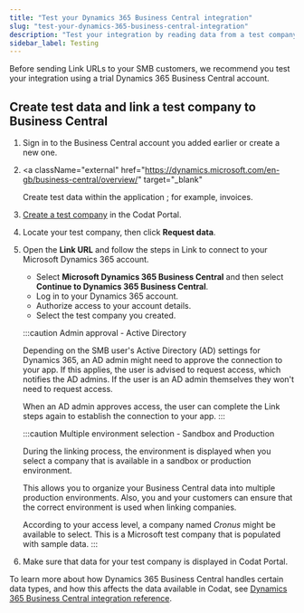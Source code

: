 ```yaml
---
title: "Test your Dynamics 365 Business Central integration"
slug: "test-your-dynamics-365-business-central-integration"
description: "Test your integration by reading data from a test company."
sidebar_label: Testing
---
```


Before sending Link URLs to your SMB customers, we recommend you test your integration using a trial Dynamics 365 Business Central account.

## Create test data and link a test company to Business Central

1. Sign in to the Business Central account you added earlier or create a new one.

2. <a
     className="external"
     href="https://dynamics.microsoft.com/en-gb/business-central/overview/"
     target="_blank"
   >
     Create test data within the application
   </a>
   ; for example, invoices.

3. [Create a test company](/configure/portal/companies#add-a-new-company) in the Codat Portal.

4. Locate your test company, then click **Request data**.

5. Open the **Link URL** and follow the steps in Link to connect to your Microsoft Dynamics 365 account.

   - Select **Microsoft Dynamics 365 Business Central** and then select **Continue to Dynamics 365 Business Central**.
   - Log in to your Dynamics 365 account.
   - Authorize access to your account details.
   - Select the test company you created.

   :::caution Admin approval - Active Directory

   Depending on the SMB user's Active Directory (AD) settings for Dynamics 365, an AD admin might need to approve the connection to your app. If this applies, the user is advised to request access, which notifies the AD admins. If the user is an AD admin themselves they won't need to request access.

   When an AD admin approves access, the user can complete the Link steps again to establish the connection to your app.
   :::

   :::caution Multiple environment selection - Sandbox and Production

   During the linking process, the environment is displayed when you select a company that is available in a sandbox or production environment.

   This allows you to organize your Business Central data into multiple production environments. Also, you and your customers can ensure that the correct environment is used when linking companies.

   According to your access level, a company named _Cronus_ might be available to select. This is a Microsoft test company that is populated with sample data.
   :::

6. Make sure that data for your test company is displayed in Codat Portal.

To learn more about how Dynamics 365 Business Central handles certain data types, and how this affects the data available in Codat, see [Dynamics 365 Business Central integration reference](/integrations/accounting/dynamics365businesscentral/accounting-dynamics-365-business-central-reference).
